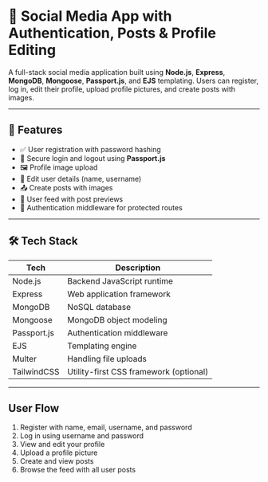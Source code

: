 # 📸 Social Media App with Authentication, Posts & Profile Editing

A full-stack social media application built using **Node.js**, **Express**, **MongoDB**, **Mongoose**, **Passport.js**, and **EJS** templating. Users can register, log in, edit their profile, upload profile pictures, and create posts with images.

---

## 🚀 Features

- ✅ User registration with password hashing
- 🔐 Secure login and logout using **Passport.js**
- 🖼️ Profile image upload
- 📝 Edit user details (name, username)
- 📤 Create posts with images
- 👥 User feed with post previews
- 🔐 Authentication middleware for protected routes

---

## 🛠️ Tech Stack

| Tech        | Description                             |
|-------------|-----------------------------------------|
| Node.js     | Backend JavaScript runtime              |
| Express     | Web application framework               |
| MongoDB     | NoSQL database                          |
| Mongoose    | MongoDB object modeling                 |
| Passport.js | Authentication middleware               |
| EJS         | Templating engine                       |
| Multer      | Handling file uploads                   |
| TailwindCSS | Utility-first CSS framework (optional)  |

---
## User Flow

1. Register with name, email, username, and password
2. Log in using username and password
3. View and edit your profile
4. Upload a profile picture
5. Create and view posts
6. Browse the feed with all user posts


